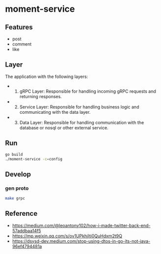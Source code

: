 # moment-service


## Features

- post
- comment
- like

## Layer

The application with the following layers:

- 1. gRPC Layer: Responsible for handling incoming gRPC requests and returning responses.
- 2. Service Layer: Responsible for handling business logic and communicating with the data layer.
- 3. Data Layer: Responsible for handling communication with the database or nosql or other external service.

## Run

```bash
go build
./moment-service -c=config
```

## Develop

### gen proto

```bash
make grpc
```

## Reference

- https://medium.com/@leoantony102/how-i-made-twitter-back-end-57addbaa14f5
- https://mp.weixin.qq.com/s/ov1UPkhjIti0QuHdxm2t9Q
- https://dsysd-dev.medium.com/stop-using-dtos-in-go-its-not-java-96ef4794481a
